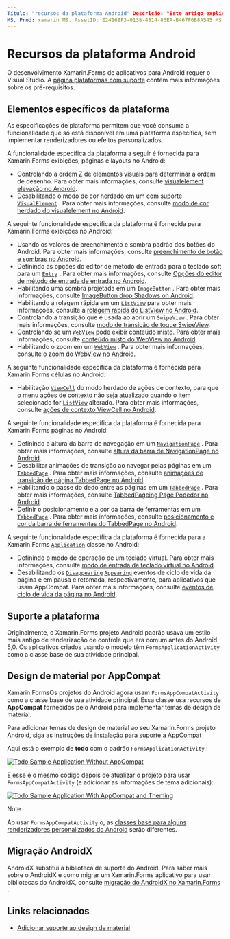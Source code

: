 ```yaml
---
Título: "recursos da plataforma Android" Descrição: "Este artigo explica como adicionar uma funcionalidade específica do Android aos Xamarin.Forms aplicativos".
MS. Prod: xamarin MS. AssetID: E24168F3-0138-4814-86EA-B467F6B8A545 MS. Technology: xamarin-Forms autor: davidbritch MS. Author: dabritch MS. Date: 12/11/2019 no-loc: [ Xamarin.Forms , Xamarin.Essentials ]
---
```


# <a name="android-platform-features"></a>Recursos da plataforma Android

O desenvolvimento Xamarin.Forms de aplicativos para Android requer o Visual Studio. A [página plataformas com suporte](~/get-started/supported-platforms.md) contém mais informações sobre os pré-requisitos.

## <a name="platform-specifics"></a>Elementos específicos da plataforma

As especificações de plataforma permitem que você consuma a funcionalidade que só está disponível em uma plataforma específica, sem implementar renderizadores ou efeitos personalizados.

A funcionalidade específica da plataforma a seguir é fornecida para Xamarin.Forms exibições, páginas e layouts no Android:

- Controlando a ordem Z de elementos visuais para determinar a ordem de desenho. Para obter mais informações, consulte [visualelement elevação no Android](visualelement-elevation.md).
- Desabilitando o modo de cor herdado em um com suporte [`VisualElement`](xref:Xamarin.Forms.VisualElement) . Para obter mais informações, consulte [modo de cor herdado do visualelement no Android](legacy-color-mode.md).

A seguinte funcionalidade específica da plataforma é fornecida para Xamarin.Forms exibições no Android:

- Usando os valores de preenchimento e sombra padrão dos botões do Android. Para obter mais informações, consulte [preenchimento de botão e sombras no Android](button-padding-shadow.md).
- Definindo as opções do editor de método de entrada para o teclado soft para um [`Entry`](xref:Xamarin.Forms.Entry) . Para obter mais informações, consulte [Opções do editor de método de entrada de entrada no Android](entry-ime-options.md).
- Habilitando uma sombra projetada em um `ImageButton` . Para obter mais informações, consulte [ImageButton drop Shadows on Android](imagebutton-drop-shadow.md).
- Habilitando a rolagem rápida em um [`ListView`](xref:Xamarin.Forms.ListView) para obter mais informações, consulte a [rolagem rápida do ListView no Android](listview-fast-scrolling.md).
- Controlando a transição que é usada ao abrir um `SwipeView` . Para obter mais informações, consulte [modo de transição de toque SwipeView](swipeview-swipetransitionmode.md).
- Controlando se um [`WebView`](xref:Xamarin.Forms.WebView) pode exibir conteúdo misto. Para obter mais informações, consulte [conteúdo misto do WebView no Android](webview-mixed-content.md).
- Habilitando o zoom em um [`WebView`](xref:Xamarin.Forms.WebView) . Para obter mais informações, consulte o [zoom do WebView no Android](webview-zoom-controls.md).

A seguinte funcionalidade específica da plataforma é fornecida para Xamarin.Forms células no Android:

- Habilitação [`ViewCell`](xref:Xamarin.Forms.ViewCell) do modo herdado de ações de contexto, para que o menu ações de contexto não seja atualizado quando o item selecionado for [`ListView`](xref:Xamarin.Forms.ListView) alterado. Para obter mais informações, consulte [ações de contexto ViewCell no Android](viewcell-context-actions.md).

A seguinte funcionalidade específica da plataforma é fornecida para Xamarin.Forms páginas no Android:

- Definindo a altura da barra de navegação em um [`NavigationPage`](xref:Xamarin.Forms.NavigationPage) . Para obter mais informações, consulte [altura da barra de NavigationPage no Android](navigationpage-bar-height.md).
- Desabilitar animações de transição ao navegar pelas páginas em um [`TabbedPage`](xref:Xamarin.Forms.TabbedPage) . Para obter mais informações, consulte [animações de transição de página TabbedPage no Android](tabbedpage-transition-animations.md).
- Habilitando o passe do dedo entre as páginas em um [`TabbedPage`](xref:Xamarin.Forms.TabbedPage) . Para obter mais informações, consulte [TabbedPageing Page Podedor no Android](tabbedpage-page-swiping.md).
- Definir o posicionamento e a cor da barra de ferramentas em um [`TabbedPage`](xref:Xamarin.Forms.TabbedPage) . Para obter mais informações, consulte [posicionamento e cor da barra de ferramentas do TabbedPage no Android](tabbedpage-toolbar-placement-color.md).

A seguinte funcionalidade específica da plataforma é fornecida para a Xamarin.Forms [`Application`](xref:Xamarin.Forms.Application) classe no Android:

- Definindo o modo de operação de um teclado virtual. Para obter mais informações, consulte [modo de entrada de teclado virtual no Android](soft-keyboard-input-mode.md).
- Desabilitando os [`Disappearing`](xref:Xamarin.Forms.Page.Appearing) [`Appearing`](xref:Xamarin.Forms.Page.Appearing) eventos de ciclo de vida da página e em pausa e retomada, respectivamente, para aplicativos que usam AppCompat. Para obter mais informações, consulte [eventos de ciclo de vida da página no Android](page-lifecycle-events.md).

## <a name="platform-support"></a>Suporte a plataforma

Originalmente, o Xamarin.Forms projeto Android padrão usava um estilo mais antigo de renderização de controle que era comum antes do Android 5,0. Os aplicativos criados usando o modelo têm `FormsApplicationActivity` como a classe base de sua atividade principal.

## <a name="material-design-via-appcompat"></a>Design de material por AppCompat

Xamarin.FormsOs projetos do Android agora usam `FormsAppCompatActivity` como a classe base de sua atividade principal. Essa classe usa recursos de **AppCompat** fornecidos pelo Android para implementar temas de design de material.

Para adicionar temas de design de material ao seu Xamarin.Forms projeto Android, siga as [instruções de instalação para suporte a AppCompat](appcompat-material-design.md)

Aqui está o exemplo de **todo** com o padrão `FormsApplicationActivity` :

[![](images/before-appcompat-sml.png "Todo Sample Application Without AppCompat")](images/before-appcompat.png#lightbox "Todo Sample Application Without AppCompat")

E esse é o mesmo código depois de atualizar o projeto para usar `FormsAppCompatActivity` (e adicionar as informações de tema adicionais):

[![](images/post-appcompat-sml.png "Todo Sample Application With AppCompat and Theming")](images/post-appcompat.png#lightbox "Todo Sample Application With AppCompat and Theming")

> [!NOTE]
> Ao usar `FormsAppCompatActivity` o, as [classes base para alguns renderizadores personalizados do Android](~/xamarin-forms/app-fundamentals/custom-renderer/renderers.md) serão diferentes.

## <a name="androidx-migration"></a>Migração AndroidX

AndroidX substitui a biblioteca de suporte do Android. Para saber mais sobre o AndroidX e como migrar um Xamarin.Forms aplicativo para usar bibliotecas do AndroidX, consulte [migração do AndroidX no Xamarin.Forms ](~/xamarin-forms/platform/android/androidx-migration.md).

## <a name="related-links"></a>Links relacionados

- [Adicionar suporte ao design de material](appcompat-material-design.md)
